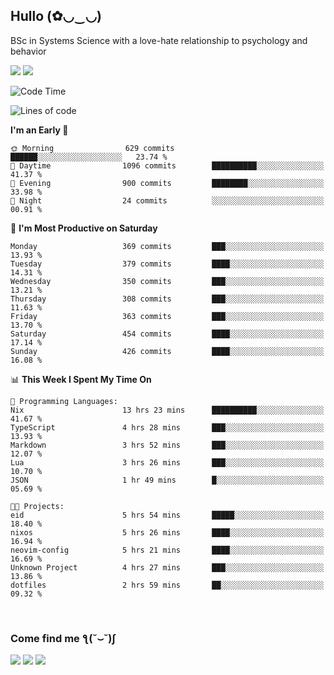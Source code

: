 <h2>Hullo (✿◡‿◡)</h2>

BSc in Systems Science with a love-hate relationship to psychology and behavior

<img src="https://github-readme-activity-graph.vercel.app/graph?username=hedonicadapter&theme=high-contrast"/>
<img src="https://github-readme-stats-git-masterrstaa-rickstaa.vercel.app/api?username=hedonicadapter&theme=highcontrast"/>

<!--START_SECTION:waka-->
![Code Time](http://img.shields.io/badge/Code%20Time-1%2C747%20hrs%2043%20mins-blue)

![Lines of code](https://img.shields.io/badge/From%20Hello%20World%20I%27ve%20Written-6.5%20million%20lines%20of%20code-blue)

**I'm an Early 🐤** 

```text
🌞 Morning                629 commits         ██████░░░░░░░░░░░░░░░░░░░   23.74 % 
🌆 Daytime                1096 commits        ██████████░░░░░░░░░░░░░░░   41.37 % 
🌃 Evening                900 commits         ████████░░░░░░░░░░░░░░░░░   33.98 % 
🌙 Night                  24 commits          ░░░░░░░░░░░░░░░░░░░░░░░░░   00.91 % 
```
📅 **I'm Most Productive on Saturday** 

```text
Monday                   369 commits         ███░░░░░░░░░░░░░░░░░░░░░░   13.93 % 
Tuesday                  379 commits         ████░░░░░░░░░░░░░░░░░░░░░   14.31 % 
Wednesday                350 commits         ███░░░░░░░░░░░░░░░░░░░░░░   13.21 % 
Thursday                 308 commits         ███░░░░░░░░░░░░░░░░░░░░░░   11.63 % 
Friday                   363 commits         ███░░░░░░░░░░░░░░░░░░░░░░   13.70 % 
Saturday                 454 commits         ████░░░░░░░░░░░░░░░░░░░░░   17.14 % 
Sunday                   426 commits         ████░░░░░░░░░░░░░░░░░░░░░   16.08 % 
```


📊 **This Week I Spent My Time On** 

```text
💬 Programming Languages: 
Nix                      13 hrs 23 mins      ██████████░░░░░░░░░░░░░░░   41.67 % 
TypeScript               4 hrs 28 mins       ███░░░░░░░░░░░░░░░░░░░░░░   13.93 % 
Markdown                 3 hrs 52 mins       ███░░░░░░░░░░░░░░░░░░░░░░   12.07 % 
Lua                      3 hrs 26 mins       ███░░░░░░░░░░░░░░░░░░░░░░   10.70 % 
JSON                     1 hr 49 mins        █░░░░░░░░░░░░░░░░░░░░░░░░   05.69 % 

🐱‍💻 Projects: 
eid                      5 hrs 54 mins       █████░░░░░░░░░░░░░░░░░░░░   18.40 % 
nixos                    5 hrs 26 mins       ████░░░░░░░░░░░░░░░░░░░░░   16.94 % 
neovim-config            5 hrs 21 mins       ████░░░░░░░░░░░░░░░░░░░░░   16.69 % 
Unknown Project          4 hrs 27 mins       ███░░░░░░░░░░░░░░░░░░░░░░   13.86 % 
dotfiles                 2 hrs 59 mins       ██░░░░░░░░░░░░░░░░░░░░░░░   09.32 % 
```


<!--END_SECTION:waka-->

<br/>
<h3>Come find me ƪ(˘⌣˘)ʃ </h3>

<a href="https://hedonicadapter.com/"><img src="https://img.shields.io/badge/-Portfolio-3423A6?style=flat-square&logo=Google-Chrome&logoColor=white"/></a>
<a href="www.linkedin.com/in/sam-herman"><img src="https://img.shields.io/badge/-Sam%20Herman-0077B5?style=flat-square&logo=Linkedin&logoColor=white"/></a>
<a href="mailto:mailservice.samherman@gamil.com"><img src="https://img.shields.io/badge/-mailservice.samherman@gamil.com-D14836?style=flat-square&logo=Gmail&logoColor=white"/></a>

<!--
**cdthomp1/cdthomp1** is a ✨ _special_ ✨ repository because its `README.md` (this file) appears on your GitHub profile.


----
Credit: [cdthomp1](https://github.com/cdthomp1)

Last Edited on: 19/11/2020
